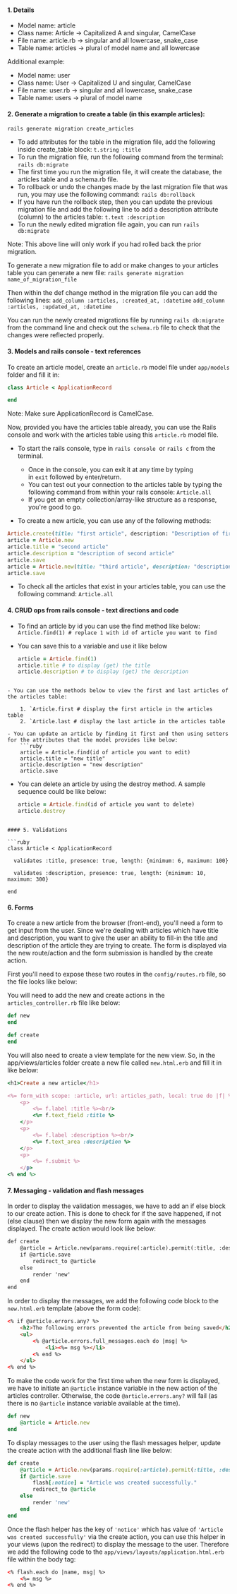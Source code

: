#### 1. Details
- Model name: article
- Class name: Article -> Capitalized A and singular, CamelCase
- File name: article.rb -> singular and all lowercase, snake_case
- Table name: articles -> plural of model name and all lowercase

Additional example:
- Model name: user
- Class name: User -> Capitalized U and singular, CamelCase
- File name: user.rb -> singular and all lowercase, snake_case
- Table name: users -> plural of model name

#### 2. Generate a migration to create a table (in this example articles):
```rails generate migration create_articles```

- To add attributes for the table in the migration file, add the following inside create_table block:
	`t.string :title`
- To run the migration file, run the following command from the terminal:
	`rails db:migrate`
- The first time you run the migration file, it will create the database, the articles table and a schema.rb file.
- To rollback or undo the changes made by the last migration file that was run, you may use the following command:
	`rails db:rollback`
- If you have run the rollback step, then you can update the previous migration file and add the following line to add a description attribute (column) to the articles table:
	```t.text :description```
- To run the newly edited migration file again, you can run `rails db:migrate`

Note: This above line will only work if you had rolled back the prior migration.

To generate a new migration file to add or make changes to your articles table you can generate a new file:
`rails generate migration name_of_migration_file`

Then within the def change method in the migration file you can add the following lines:
`add_column :articles, :created_at, :datetime`
`add_column :articles, :updated_at, :datetime`

You can run the newly created migrations file by running `rails db:migrate` from the command line and check out the `schema.rb` file to check that the changes were reflected properly.
#### 3. Models and rails console - text references
To create an article model, create an `article.rb` model file under `app/models` folder and fill it in:
```ruby
class Article < ApplicationRecord

end
```

Note: Make sure ApplicationRecord is CamelCase.

Now, provided you have the articles table already, you can use the Rails console and work with the articles table using this `article.rb` model file.

- To start the rails console, type in `rails console`  or `rails c` from the terminal.
	- Once in the console, you can exit it at any time by typing in `exit` followed by enter/return.
	- You can test out your connection to the articles table by typing the following command from within your rails console:
		`Article.all`
	- If you get an empty collection/array-like structure as a response, you're good to go.

- To create a new article, you can use any of the following methods:
```ruby
Article.create(title: "first article", description: "Description of first article") # make sure Article is capitalized if using this method
article = Article.new
article.title = "second article"
article.description = "description of second article"
article.save
article = Article.new(title: "third article", description: "description of third article")
article.save
```
- To check all the articles that exist in your articles table, you can use the following command:
	`Article.all`
#### 4. CRUD ops from rails console - text directions and code

- To find an article by id you can use the find method like below:
	`Article.find(1) # replace 1 with id of article you want to find`

- You can save this to a variable and use it like below
	```ruby
	article = Article.find(1)
	article.title # to display (get) the title
	article.description # to display (get) the description
```

- You can use the methods below to view the first and last articles of the articles table:

	1. `Article.first # display the first article in the articles table
	2. `Article.last # display the last article in the articles table

- You can update an article by finding it first and then using setters for the attributes that the model provides like below:
	```ruby
	article = Article.find(id of article you want to edit)
	article.title = "new title"
	article.description = "new description"
	article.save
```

- You can delete an article by using the destroy method. A sample sequence could be like below:
	```ruby
	article = Article.find(id of article you want to delete)
	article.destroy
```

#### 5. Validations

```ruby
class Article < ApplicationRecord

  validates :title, presence: true, length: {minimum: 6, maximum: 100}

  validates :description, presence: true, length: {minimum: 10, maximum: 300}

end
```
#### 6. Forms
To create a new article from the browser (front-end), you'll need a form to get input from the user. Since we're dealing with articles which have title and description, you want to give the user an ability to fill-in the title and description of the article they are trying to create. The form is displayed via the new route/action and the form submission is handled by the create action.

First you'll need to expose these two routes in the `config/routes.rb` file, so the file looks like below:

You will need to add the new and create actions in the `articles_controller.rb` file like below:
```ruby
def new
end

def create 
end  
```
You will also need to create a view template for the new view. So, in the app/views/articles folder create a new file called `new.html.erb` and fill it in like below:
```ruby
<h1>Create a new article</h1>

<%= form_with scope: :article, url: articles_path, local: true do |f| %>
	<p>
		<%= f.label :title %><br/>
		<%= f.text_field :title %>
	</p>
	<p>
		<%= f.label :description %><br/>
		<%= f.text_area :description %>
	</p>
	<p>
		<%= f.submit %>
	</p>
<% end %>
```
#### 7. Messaging - validation and flash messages
In order to display the validation messages, we have to add an if else block to our create action. This is done to check for if the save happened, if not (else clause) then we display the new form again with the messages displayed. The create action would look like below:
```html
def create
	@article = Article.new(params.require(:article).permit(:title, :description))
	if @article.save
		redirect_to @article
	else
		render 'new'
	end
end
```
In order to display the messages, we add the following code block to the `new.html.erb` template (above the form code):
```html
<% if @article.errors.any? %>
	<h2>The following errors prevented the article from being saved</h2>
	<ul>
		<% @article.errors.full_messages.each do |msg| %>
			<li><%= msg %></li>
		<% end %>
	</ul>
<% end %>
```
To make the code work for the first time when the new form is displayed, we have to initiate an `@article` instance variable in the new action of the articles controller. Otherwise, the code `@article.errors.any?` will fail (as there is no `@article` instance variable available at the time).
```ruby
def new
	@article = Article.new
end
```
To display messages to the user using the flash messages helper, update the create action with the additional flash line like below:
```ruby
def create
	@article = Article.new(params.require(:article).permit(:title, :description))
	if @article.save
		flash[:notice] = "Article was created successfully."
		redirect_to @article
	else
		render 'new'
	end
end
```
Once the flash helper has the key of `'notice'` which has value of `'Article was created successfully'` via the create action, you can use this helper in your views (upon the redirect) to display the message to the user. Therefore we add the following code to the `app/views/layouts/application.html.erb` file within the body tag:
```html
<% flash.each do |name, msg| %>
	<%= msg %>
<% end %>
```
